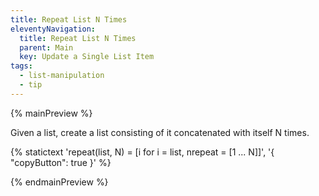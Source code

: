 ```yaml
---
title: Repeat List N Times
eleventyNavigation:
  title: Repeat List N Times
  parent: Main
  key: Update a Single List Item
tags:
  - list-manipulation
  - tip
---
```


{% mainPreview %}

Given a list, create a list consisting of it concatenated with itself N times.

{% statictext
  'repeat(list, N) = [i for i = list, nrepeat = [1 ... N]]', '{ "copyButton": true }'
  %}

{% endmainPreview %}
